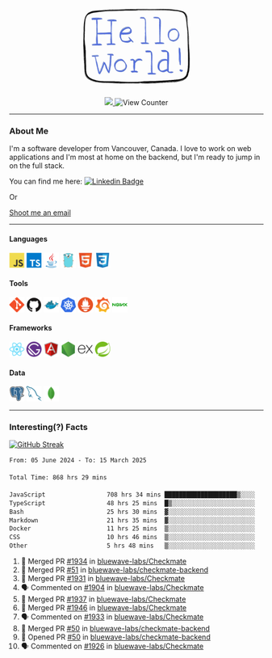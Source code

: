 <div align="center">
    <img src="./img/hello_world.webp" height="200px" width="">
    <div>
        <a href="https://www.linkedin.com/in/ajhollid">
            <img src="https://img.shields.io/badge/LinkedIn-blue"/>
        </a>
        <img src="https://komarev.com/ghpvc/?username=ajhollid&color=yellow" alt="View Counter">
    </div>
</div>

---

### About Me

I'm a software developer from Vancouver, Canada. I love to work on web applications and I'm most at home on the backend, but I'm ready to jump in on the full stack.

You can find me here: [![Linkedin Badge](https://img.shields.io/badge/-ajhollid-blue?style=flat&logo=Linkedin&logoColor=white)](https://www.linkedin.com/in/ajhollid)

Or

[Shoot me an email](mailto:ajhollid@gmail.com)

---

#### Languages

<div>
    <img src="./img/devicons/javascript-original.svg" width=30 height=30 alt="JavaScript">
    <img src="/img/devicons/typescript-original.svg" width=30 height=30 alt="TypeScript">
    <img src="./img/devicons/java-original.svg" width=30 height=30 alt="Java">
    <img src="./img/devicons/go-original.svg" width=30 height=30 alt="Golang">
    <img src="./img/devicons/html5-original.svg" width=30 height=30 alt="HTML 5">
    <img src="./img/devicons/css3-original.svg" width=30 height=30 alt="CSS 3">
</div>

#### Tools

<div>
    <img src="./img/devicons/git-original.svg" width=30 height=30 alt="Git">
    <img src="./img/devicons/github-original.svg" width=30 height=30 alt="Github">
    <img src="./img/devicons/docker-original.svg" width=30 
    height=30 alt="Docker">
    <img src="./img/devicons/kubernetes-original.svg" width=30 height=30 alt="K8">
    <img src="./img/devicons/prometheus-original.svg" width=30 height=30 alt="Prometheus">
    <img src="./img/devicons/grafana-original.svg" width=30 height=30 alt="Grafana">
    <img src="./img/devicons/nginx-original.svg" width=30 height=30 alt="Nginx">
</div>

#### Frameworks

<div>
    <img src="./img/devicons/react-original.svg" width=30 height=30 alt="React">
    <img src="./img/devicons/gatsby-original.svg" width=30 height=30 alt="Gatsby">
    <img src="./img/devicons/angularjs-original.svg" width=30 height=30 alt="AngularJS">
    <img src="./img/devicons/nodejs-original.svg" width=30 height=30 alt="NodeJS">
    <img src="./img/devicons/express-original.svg" width=30 height=30 alt="Express">
    <img src="./img/devicons/spring-original.svg" width=30 height=30 alt="Spring">
</div>

#### Data

<div>
    <img src="./img/devicons/postgresql-original.svg" width=30 height=30 alt="Postgresql">
    <img src="./img/devicons/mysql-original.svg" width=30 height=30 alt="Mysql">
    <img src="./img/devicons/mongodb-original.svg" width=30 height=30 alt="MongoDB">
</div>

---

### Interesting(?) Facts

[![GitHub Streak](http://github-readme-streak-stats.herokuapp.com?user=ajhollid)](https://git.io/streak-stats)

 <!--START_SECTION:waka-->

```txt
From: 05 June 2024 - To: 15 March 2025

Total Time: 868 hrs 29 mins

JavaScript                 708 hrs 34 mins ████████████████████▒░░░░   81.05 %
TypeScript                 48 hrs 25 mins  █▒░░░░░░░░░░░░░░░░░░░░░░░   05.54 %
Bash                       25 hrs 30 mins  ▓░░░░░░░░░░░░░░░░░░░░░░░░   02.92 %
Markdown                   21 hrs 35 mins  ▓░░░░░░░░░░░░░░░░░░░░░░░░   02.47 %
Docker                     11 hrs 25 mins  ▒░░░░░░░░░░░░░░░░░░░░░░░░   01.31 %
CSS                        10 hrs 46 mins  ▒░░░░░░░░░░░░░░░░░░░░░░░░   01.23 %
Other                      5 hrs 48 mins   ▒░░░░░░░░░░░░░░░░░░░░░░░░   00.67 %
```

<!--END_SECTION:waka-->


<!--START_SECTION:activity-->
1. 🎉 Merged PR [#1934](https://github.com/bluewave-labs/Checkmate/pull/1934) in [bluewave-labs/Checkmate](https://github.com/bluewave-labs/Checkmate)
2. 🎉 Merged PR [#51](https://github.com/bluewave-labs/checkmate-backend/pull/51) in [bluewave-labs/checkmate-backend](https://github.com/bluewave-labs/checkmate-backend)
3. 🎉 Merged PR [#1931](https://github.com/bluewave-labs/Checkmate/pull/1931) in [bluewave-labs/Checkmate](https://github.com/bluewave-labs/Checkmate)
4. 🗣 Commented on [#1904](https://github.com/bluewave-labs/Checkmate/pull/1904#issuecomment-2728217262) in [bluewave-labs/Checkmate](https://github.com/bluewave-labs/Checkmate)
5. 🎉 Merged PR [#1937](https://github.com/bluewave-labs/Checkmate/pull/1937) in [bluewave-labs/Checkmate](https://github.com/bluewave-labs/Checkmate)
6. 🎉 Merged PR [#1946](https://github.com/bluewave-labs/Checkmate/pull/1946) in [bluewave-labs/Checkmate](https://github.com/bluewave-labs/Checkmate)
7. 🗣 Commented on [#1933](https://github.com/bluewave-labs/Checkmate/pull/1933#issuecomment-2726770055) in [bluewave-labs/Checkmate](https://github.com/bluewave-labs/Checkmate)
8. 🎉 Merged PR [#50](https://github.com/bluewave-labs/checkmate-backend/pull/50) in [bluewave-labs/checkmate-backend](https://github.com/bluewave-labs/checkmate-backend)
9. 💪 Opened PR [#50](https://github.com/bluewave-labs/checkmate-backend/pull/50) in [bluewave-labs/checkmate-backend](https://github.com/bluewave-labs/checkmate-backend)
10. 🗣 Commented on [#1926](https://github.com/bluewave-labs/Checkmate/issues/1926#issuecomment-2725540410) in [bluewave-labs/Checkmate](https://github.com/bluewave-labs/Checkmate)
<!--END_SECTION:activity-->
